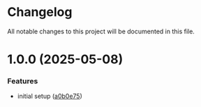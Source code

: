 # Changelog

All notable changes to this project will be documented in this file.

# 1.0.0 (2025-05-08)


### Features

* initial setup ([a0b0e75](https://github.com/qtsone/argocd-image/commit/a0b0e75be19e6dd31e2887a4cffc75d285bba2d1))

